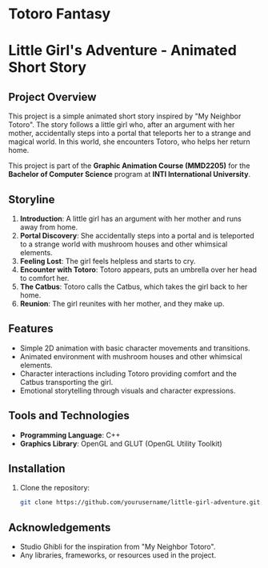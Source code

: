 # Totoro Fantasy

# Little Girl's Adventure - Animated Short Story

## Project Overview
This project is a simple animated short story inspired by "My Neighbor Totoro". The story follows a little girl who, after an argument with her mother, accidentally steps into a portal that teleports her to a strange and magical world. In this world, she encounters Totoro, who helps her return home.

This project is part of the **Graphic Animation Course (MMD2205)** for the **Bachelor of Computer Science** program at **INTI International University**.

## Storyline
1. **Introduction**: A little girl has an argument with her mother and runs away from home.
2. **Portal Discovery**: She accidentally steps into a portal and is teleported to a strange world with mushroom houses and other whimsical elements.
3. **Feeling Lost**: The girl feels helpless and starts to cry.
4. **Encounter with Totoro**: Totoro appears, puts an umbrella over her head to comfort her.
5. **The Catbus**: Totoro calls the Catbus, which takes the girl back to her home.
6. **Reunion**: The girl reunites with her mother, and they make up.

## Features
- Simple 2D animation with basic character movements and transitions.
- Animated environment with mushroom houses and other whimsical elements.
- Character interactions including Totoro providing comfort and the Catbus transporting the girl.
- Emotional storytelling through visuals and character expressions.

## Tools and Technologies
- **Programming Language**: C++
- **Graphics Library**: OpenGL and GLUT (OpenGL Utility Toolkit)

## Installation
1. Clone the repository:
   ```bash
   git clone https://github.com/yourusername/little-girl-adventure.git

## Acknowledgements
- Studio Ghibli for the inspiration from "My Neighbor Totoro".
- Any libraries, frameworks, or resources used in the project.
